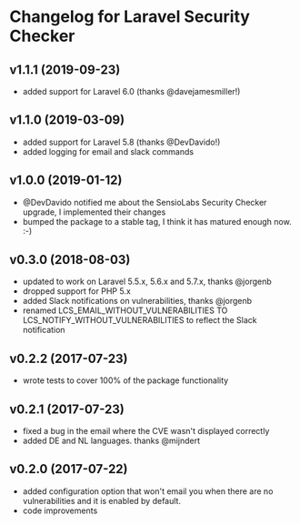 # Changelog for Laravel Security Checker

## v1.1.1 (2019-09-23)
* added support for Laravel 6.0 (thanks @davejamesmiller!)

## v1.1.0 (2019-03-09)
* added support for Laravel 5.8 (thanks @DevDavido!)
* added logging for email and slack commands

## v1.0.0 (2019-01-12)
* @DevDavido notified me about the SensioLabs Security Checker upgrade, I implemented their changes
* bumped the package to a stable tag, I think it has matured enough now. :-) 

## v0.3.0 (2018-08-03)
* updated to work on Laravel 5.5.x, 5.6.x and 5.7.x, thanks @jorgenb
* dropped support for PHP 5.x
* added Slack notifications on vulnerabilities, thanks @jorgenb
* renamed LCS_EMAIL_WITHOUT_VULNERABILITIES TO LCS_NOTIFY_WITHOUT_VULNERABILITIES to reflect the Slack notification

## v0.2.2 (2017-07-23)
* wrote tests to cover 100% of the package functionality

## v0.2.1 (2017-07-23)
* fixed a bug in the email where the CVE wasn't displayed correctly
* added DE and NL languages. thanks @mijndert

## v0.2.0 (2017-07-22)
* added configuration option that won't email you when there are no vulnerabilities and it is enabled by default.
* code improvements
